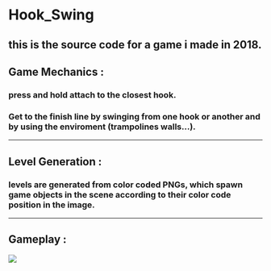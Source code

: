# Hook_Swing <br/>

this is the source code for a game i made in 2018.<br/>
---
## Game Mechanics :<br/>

### press and hold attach to the closest hook.
### Get to the finish line by swinging from one hook or another and by using the enviroment (trampolines walls...).<br/>
---
## Level Generation :<br/>
### levels are generated from color coded PNGs, which spawn game objects in the scene according to their color code position in the image.<br/>
---
## Gameplay :<br/>
<img src="https://github.com/haitamgrissen/Hook_Swing/blob/main/gameplay.gif"/>
